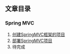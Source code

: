 ## 文章目录

### Spring MVC

1. [创建SpringMVC框架的项目](./pages/spring-mvc/1.创建SpringMVC框架的项目.md)
2. [部署SpringMVC项目](./pages/spring-mvc/2.部署SpringMVC项目.md)
3. 待完成